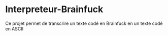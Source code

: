 # Interpreteur-Brainfuck
Ce projet permet de transcrire un texte codé en Brainfuck en un texte codé en ASCII
